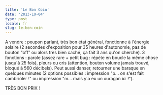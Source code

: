 ```yaml
---
title: 'Le Bon Coin'
date: '2013-10-04'
type: post
locale: fr
slug: le-bon-coin
---
```


A vendre : poupon parlant, très bon état général, fonctionne à l'énergie solaire (2 secondes d'exposition pour 35 heures d'autonomie, pas de bouton "off" ou alors très bien caché, ça fait 3 ans qu'on cherche). 3 fonctions : parole (assez rare + petit bug : répète en boucle la même chose jusqu'à 25 fois), pleurs ou cris (attention, bouton volume jamais trouvé, bloqué à 560 décibels). Peut aussi danser, retourner une baraque en quelques minutes (2 options possibles : impression "p... on s'est fait cambrioler !" ou impression "m... mais y'a eu un ouragan ici !").

TRÈS BON PRIX !
